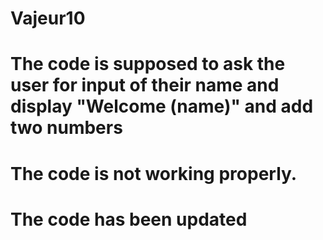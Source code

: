 # Vajeur10
# The code is supposed to ask the user for input of their name and display "Welcome (name)" and add two numbers
# The code is not working properly.
# The code has been updated
